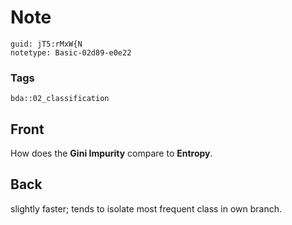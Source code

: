# Note
```
guid: jT5:rMxW{N
notetype: Basic-02d89-e0e22
```

### Tags
```
bda::02_classification
```

## Front
How does the <b>Gini Impurity</b> compare to <b>Entropy</b>.

## Back
slightly faster; tends to isolate most frequent class in own branch.

